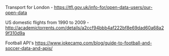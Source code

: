 Transport for London - https://tfl.gov.uk/info-for/open-data-users/our-open-data


US domestic flights from 1990 to 2009 - http://academictorrents.com/details/a2ccf94bbb4af222bf8e69dad60a68a29f310d9a


Football API's https://www.jokecamp.com/blog/guide-to-football-and-soccer-data-and-apis/
